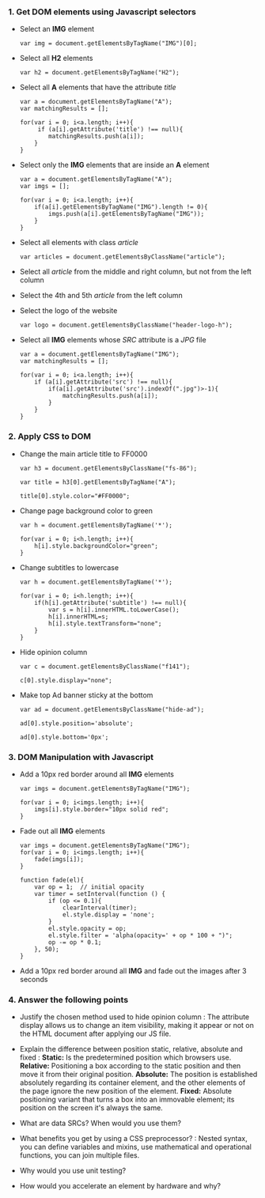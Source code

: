 ### 1. Get DOM elements using Javascript selectors

* Select an __IMG__ element
	```
	var img = document.getElementsByTagName("IMG")[0];
	```
* Select all __H2__ elements
	```
	var h2 = document.getElementsByTagName("H2");
	```
	
* Select all __A__ elements that have the attribute _title_
	```
	var a = document.getElementsByTagName("A");
	var matchingResults = [];
	
	for(var i = 0; i<a.length; i++){
		 if (a[i].getAttribute('title') !== null){
			matchingResults.push(a[i]);
		}
	}
	```
* Select only the __IMG__ elements that are inside an __A__ element
 	```
 	var a = document.getElementsByTagName("A");
	var imgs = [];
	
	for(var i = 0; i<a.length; i++){
		if(a[i].getElementsByTagName("IMG").length != 0){
			imgs.push(a[i].getElementsByTagName("IMG"));
		}
	}
 	```
* Select all elements with class _article_
	```
	var articles = document.getElementsByClassName("article");
	```
* Select all _article_ from the middle and right column, but not from the left column
* Select the 4th and 5th _article_ from the left column
* Select the logo of the website
	```
	var logo = document.getElementsByClassName("header-logo-h");
	```
* Select all __IMG__ elements whose _SRC_ attribute is a _JPG_ file
	```
	var a = document.getElementsByTagName("IMG");
	var matchingResults = [];
	
	for(var i = 0; i<a.length; i++){
		if (a[i].getAttribute('src') !== null){
			if(a[i].getAttribute('src').indexOf(".jpg")>-1){
				matchingResults.push(a[i]);
			}
		}
	}
	```

### 2. Apply CSS to DOM

* Change the main article title to FF0000
	```
	var h3 = document.getElementsByClassName("fs-86");
	
	var title = h3[0].getElementsByTagName("A");
	
	title[0].style.color="#FF0000";
	```
* Change page background color to green
	```
	var h = document.getElementsByTagName('*');
	
	for(var i = 0; i<h.length; i++){
		h[i].style.backgroundColor="green";
	}
	```
* Change subtitles to lowercase
	```
	var h = document.getElementsByTagName('*');
	
	for(var i = 0; i<h.length; i++){
		if(h[i].getAttribute('subtitle') !== null){
			var s = h[i].innerHTML.toLowerCase();
			h[i].innerHTML=s; 
			h[i].style.textTransform="none";
		}
	}
	```
* Hide opinion column
	```
	var c = document.getElementsByClassName("f141");
	
	c[0].style.display="none";
	```
* Make top Ad banner sticky at the bottom
	```
	var ad = document.getElementsByClassName("hide-ad");
	
	ad[0].style.position='absolute';
	
	ad[0].style.bottom='0px';
	```

### 3. DOM Manipulation with Javascript

* Add a 10px red border around all __IMG__ elements 
	```
	var imgs = document.getElementsByTagName("IMG");
	
	for(var i = 0; i<imgs.length; i++){
		imgs[i].style.border="10px solid red";
	}
	```
* Fade out all __IMG__ elements
	```
	var imgs = document.getElementsByTagName("IMG");
	for(var i = 0; i<imgs.length; i++){
		fade(imgs[i]);
	}
		
	function fade(el){
		var op = 1;  // initial opacity
		var timer = setInterval(function () {
			if (op <= 0.1){
				clearInterval(timer);
				el.style.display = 'none';
			}
			el.style.opacity = op;
			el.style.filter = 'alpha(opacity=' + op * 100 + ")";
			op -= op * 0.1;
		}, 50);
	}
	```
* Add a 10px red border around all __IMG__ and fade out the images after 3 seconds

### 4. Answer the following points

* Justify the chosen method used to hide opinion column : The attribute display allows us to change an item visibility, making it appear or not on the HTML document after applying our JS file.

* Explain the difference between position static, relative, absolute and fixed : __Static:__ Is the predetermined position which browsers use. __Relative:__ Positioning a box according to the static position and then move it from their original position. __Absolute:__ The position is established absolutely regarding its container element, and the other elements of the page ignore the new position of the element. __Fixed:__ Absolute positioning variant that turns a box into an immovable element; its position on the screen it's always the same.

* What are data SRCs? When would you use them?

* What benefits you get by using a CSS preprocessor? : Nested syntax, you can define variables and mixins, use mathematical and operational functions, you can join multiple files.

* Why would you use unit testing?

* How would you accelerate an element by hardware and why?



